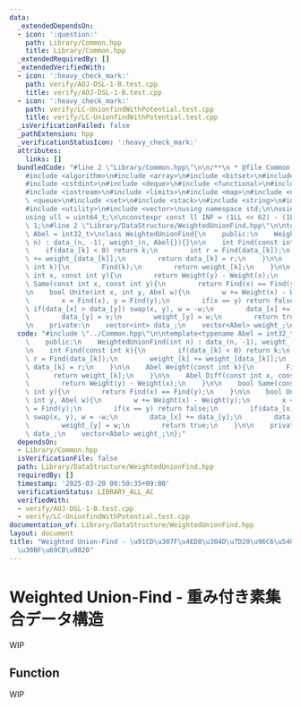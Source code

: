```yaml
---
data:
  _extendedDependsOn:
  - icon: ':question:'
    path: Library/Common.hpp
    title: Library/Common.hpp
  _extendedRequiredBy: []
  _extendedVerifiedWith:
  - icon: ':heavy_check_mark:'
    path: verify/AOJ-DSL-1-B.test.cpp
    title: verify/AOJ-DSL-1-B.test.cpp
  - icon: ':heavy_check_mark:'
    path: verify/LC-UnionfindWithPotential.test.cpp
    title: verify/LC-UnionfindWithPotential.test.cpp
  _isVerificationFailed: false
  _pathExtension: hpp
  _verificationStatusIcon: ':heavy_check_mark:'
  attributes:
    links: []
  bundledCode: "#line 2 \"Library/Common.hpp\"\n\n/**\n * @file Common.hpp\n */\n\n\
    #include <algorithm>\n#include <array>\n#include <bitset>\n#include <cassert>\n\
    #include <cstdint>\n#include <deque>\n#include <functional>\n#include <iomanip>\n\
    #include <iostream>\n#include <limits>\n#include <map>\n#include <numeric>\n#include\
    \ <queue>\n#include <set>\n#include <stack>\n#include <string>\n#include <tuple>\n\
    #include <utility>\n#include <vector>\nusing namespace std;\n\nusing ll = int64_t;\n\
    using ull = uint64_t;\n\nconstexpr const ll INF = (1LL << 62) - (1LL << 30) -\
    \ 1;\n#line 2 \"Library/DataStructure/WeightedUnionFind.hpp\"\n\ntemplate<typename\
    \ Abel = int32_t>\nclass WeightedUnionFind{\n    public:\n    WeightedUnionFind(int\
    \ n) : data_(n, -1), weight_(n, Abel{}){}\n\n    int Find(const int k){\n    \
    \    if(data_[k] < 0) return k;\n        int r = Find(data_[k]);\n        weight_[k]\
    \ += weight_[data_[k]];\n        return data_[k] = r;\n    }\n\n    Abel Weight(const\
    \ int k){\n        Find(k);\n        return weight_[k];\n    }\n\n    Abel Diff(const\
    \ int x, const int y){\n        return Weight(y) - Weight(x);\n    }\n\n    bool\
    \ Same(const int x, const int y){\n        return Find(x) == Find(y);\n    }\n\
    \n    bool Unite(int x, int y, Abel w){\n        w += Weight(x) - Weight(y);\n\
    \        x = Find(x), y = Find(y);\n        if(x == y) return false;\n       \
    \ if(data_[x] > data_[y]) swap(x, y), w = -w;\n        data_[x] += data_[y];\n\
    \        data_[y] = x;\n        weight_[y] = w;\n        return true;\n    }\n\
    \n    private:\n    vector<int> data_;\n    vector<Abel> weight_;\n};\n"
  code: "#include \"../Common.hpp\"\n\ntemplate<typename Abel = int32_t>\nclass WeightedUnionFind{\n\
    \    public:\n    WeightedUnionFind(int n) : data_(n, -1), weight_(n, Abel{}){}\n\
    \n    int Find(const int k){\n        if(data_[k] < 0) return k;\n        int\
    \ r = Find(data_[k]);\n        weight_[k] += weight_[data_[k]];\n        return\
    \ data_[k] = r;\n    }\n\n    Abel Weight(const int k){\n        Find(k);\n  \
    \      return weight_[k];\n    }\n\n    Abel Diff(const int x, const int y){\n\
    \        return Weight(y) - Weight(x);\n    }\n\n    bool Same(const int x, const\
    \ int y){\n        return Find(x) == Find(y);\n    }\n\n    bool Unite(int x,\
    \ int y, Abel w){\n        w += Weight(x) - Weight(y);\n        x = Find(x), y\
    \ = Find(y);\n        if(x == y) return false;\n        if(data_[x] > data_[y])\
    \ swap(x, y), w = -w;\n        data_[x] += data_[y];\n        data_[y] = x;\n\
    \        weight_[y] = w;\n        return true;\n    }\n\n    private:\n    vector<int>\
    \ data_;\n    vector<Abel> weight_;\n};"
  dependsOn:
  - Library/Common.hpp
  isVerificationFile: false
  path: Library/DataStructure/WeightedUnionFind.hpp
  requiredBy: []
  timestamp: '2025-03-20 00:50:35+09:00'
  verificationStatus: LIBRARY_ALL_AC
  verifiedWith:
  - verify/AOJ-DSL-1-B.test.cpp
  - verify/LC-UnionfindWithPotential.test.cpp
documentation_of: Library/DataStructure/WeightedUnionFind.hpp
layout: document
title: "Weighted Union-Find - \u91CD\u307F\u4ED8\u304D\u7D20\u96C6\u5408\u30C7\u30FC\
  \u30BF\u69CB\u9020"
---
```


# Weighted Union-Find - 重み付き素集合データ構造

WIP

## Function

WIP